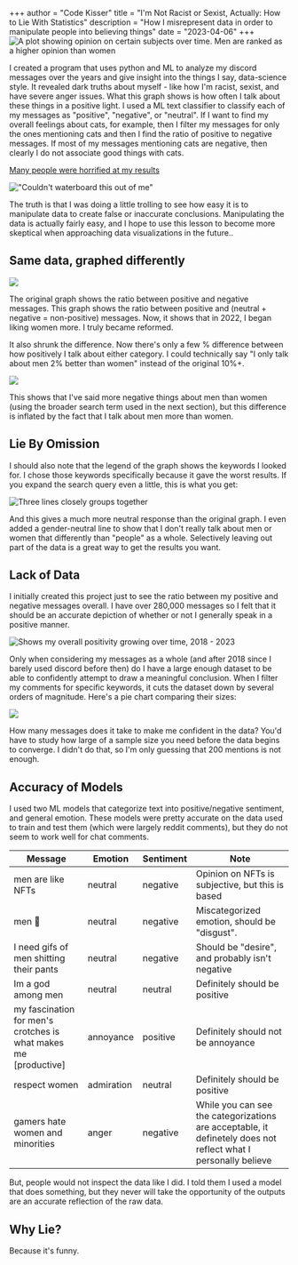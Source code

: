+++
author = "Code Kisser"
title = "I'm Not Racist or Sexist, Actually: How to Lie With Statistics"
description = "How I misrepresent data in order to manipulate people into believing things"
date = "2023-04-06"
+++
![A plot showing opinion on certain subjects over time. Men are ranked as a higher opinion than women](/images/posts/how-to-lie/og-plot.png)

I created a program that uses python and ML to analyze my discord messages over the years and give insight into the things I say, data-science style. It revealed dark truths about myself - like how I'm racist, sexist, and have severe anger issues. What this graph shows is how often I talk about these things in a positive light. I used a ML text classifier to classify each of my messages as "positive", "negative", or "neutral". If I want to find my overall feelings about cats, for example, then I filter my messages for only the ones mentioning cats and then I find the ratio of positive to negative messages. If most of my messages mentioning cats are negative, then clearly I do not associate good things with cats.

[Many people were horrified at my results](https://www.tiktok.com/@codekisser/video/7214484552071564590?is_from_webapp=1&sender_device=pc&web_id=7209884263318128174)

!["Couldn't waterboard this out of me"](/images/posts/how-to-lie/comment.png)

The truth is that I was doing a little trolling to see how easy it is to manipulate data to create false or inaccurate conclusions. Manipulating the data is actually fairly easy, and I hope to use this lesson to become more skeptical when approaching data visualizations in the future..

## Same data, graphed differently

![](/images/posts/how-to-lie/alt-mw-plot.png)

The original graph shows the ratio between positive and negative messages. This graph shows the ratio between positive and (neutral + negative = non-positive) messages. Now, it shows that in 2022, I began liking women more. I truly became reformed.

It also shrunk the difference. Now there's only a few % difference between how positively I talk about either category. I could technically say "I only talk about men 2% better than women" instead of the original 10%+.

![](/images/posts/how-to-lie/mw-bar.png)

This shows that I've said more negative things about men than women (using the broader search term used in the next section), but this difference is inflated by the fact that I talk about men more than women.

## Lie By Omission

I should also note that the legend of the graph shows the keywords I looked for. I chose those keywords specifically because it gave the worst results. If you expand the search query even a little, this is what you get:

![Three lines closely groups together](/images/posts/how-to-lie/enhanced-mw-plot.png)

And this gives a much more neutral response than the original graph. I even added a gender-neutral line to show that I don't really talk about men or women that differently than "people" as a whole. Selectively leaving out part of the data is a great way to get the results you want.

## Lack of Data

I initially created this project just to see the ratio between my positive and negative messages overall. I have over 280,000 messages so I felt that it should be an accurate depiction of whether or not I generally speak in a positive manner.

![Shows my overall positivity growing over time, 2018 - 2023](/images/posts/how-to-lie/positivity.png)

Only when considering my messages as a whole (and after 2018 since I barely used discord before then) do I have a large enough dataset to be able to confidently attempt to draw a meaningful conclusion. When I filter my comments for specific keywords, it cuts the dataset down by several orders of magnitude. Here's a pie chart comparing their sizes:

![](/images/posts/how-to-lie/ratio.png)

How many messages does it take to make me confident in the data? You'd have to study how large of a sample size you need before the data begins to converge. I didn't do that, so I'm only guessing that 200 mentions is not enough.

## Accuracy of Models

I used two ML models that categorize text into positive/negative sentiment, and general emotion. These models were pretty accurate on the data used to train and test them (which were largely reddit comments), but they do not seem to work well for chat comments.

| Message                                                         | Emotion    | Sentiment | Note                                            |
|-----------------------------------------------------------------|------------|-----------|-------------------------------------------------|
| men are like NFTs                                               | neutral    | negative  | Opinion on NFTs is subjective, but this is based |
| men 🤮                                                          | neutral    | negative  | Miscategorized emotion, should be "disgust".    |
| I need gifs of men shitting their pants                         | neutral    | negative  | Should be "desire", and probably isn't negative |
| Im a god among men                                              | neutral    | neutral   | Definitely should be positive                   |
| my fascination for men's crotches is what makes me [productive] | annoyance  | positive  | Definitely should not be annoyance              |
| respect women                                                   | admiration | neutral   | Definitely should be positive                   |
| gamers hate women and minorities                                | anger      | negative  | While you can see the categorizations are acceptable, it definetely does not reflect what I personally believe |

But, people would not inspect the data like I did. I told them I used a model that does something, but they never will take the opportunity of the outputs are an accurate reflection of the raw data.

## Why Lie?

Because it's funny.
